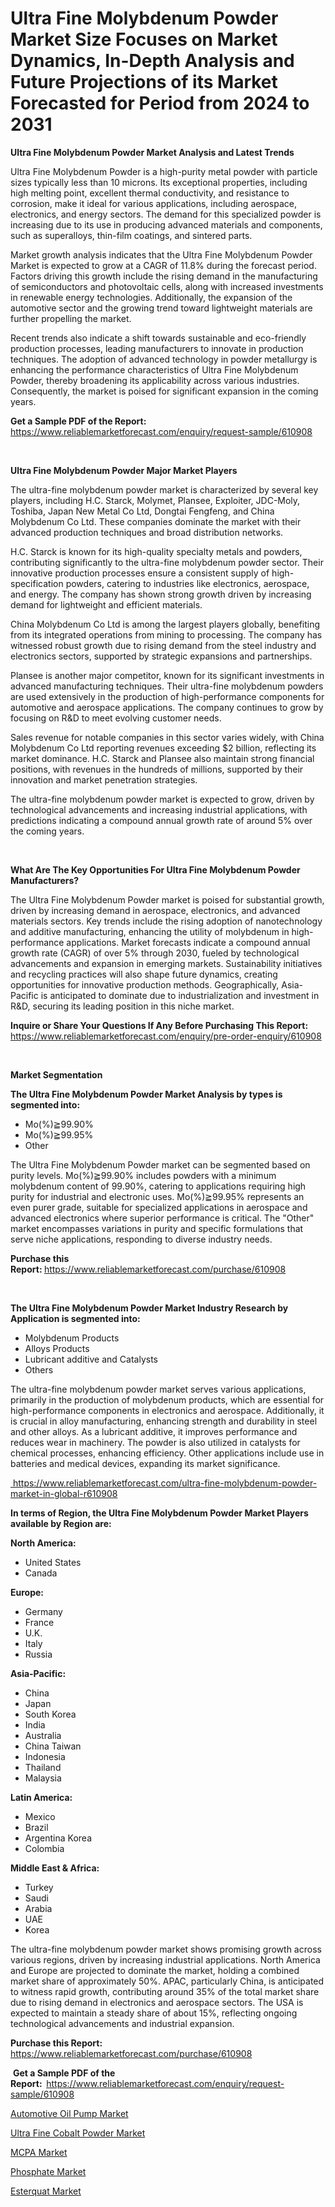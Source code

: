 <p><h1>Ultra Fine Molybdenum Powder Market Size Focuses on Market Dynamics, In-Depth Analysis and Future Projections of its Market Forecasted for Period from 2024 to 2031</h1></p><p><strong>Ultra Fine Molybdenum Powder Market Analysis and Latest Trends</strong></p>
<p><p>Ultra Fine Molybdenum Powder is a high-purity metal powder with particle sizes typically less than 10 microns. Its exceptional properties, including high melting point, excellent thermal conductivity, and resistance to corrosion, make it ideal for various applications, including aerospace, electronics, and energy sectors. The demand for this specialized powder is increasing due to its use in producing advanced materials and components, such as superalloys, thin-film coatings, and sintered parts.</p><p>Market growth analysis indicates that the Ultra Fine Molybdenum Powder Market is expected to grow at a CAGR of 11.8% during the forecast period. Factors driving this growth include the rising demand in the manufacturing of semiconductors and photovoltaic cells, along with increased investments in renewable energy technologies. Additionally, the expansion of the automotive sector and the growing trend toward lightweight materials are further propelling the market.</p><p>Recent trends also indicate a shift towards sustainable and eco-friendly production processes, leading manufacturers to innovate in production techniques. The adoption of advanced technology in powder metallurgy is enhancing the performance characteristics of Ultra Fine Molybdenum Powder, thereby broadening its applicability across various industries. Consequently, the market is poised for significant expansion in the coming years.</p></p>
<p><strong>Get a Sample PDF of the Report:&nbsp;</strong> <a href="https://www.reliablemarketforecast.com/enquiry/request-sample/610908?utm_campaign=1108&utm_medium=2&utm_source=Github&utm_content=ia&utm_term=10122024&utm_id=ultra-fine-molybdenum-powder">https://www.reliablemarketforecast.com/enquiry/request-sample/610908</a></p>
<p>&nbsp;</p>
<p><strong>Ultra Fine Molybdenum Powder Major Market Players</strong></p>
<p><p>The ultra-fine molybdenum powder market is characterized by several key players, including H.C. Starck, Molymet, Plansee, Exploiter, JDC-Moly, Toshiba, Japan New Metal Co Ltd, Dongtai Fengfeng, and China Molybdenum Co Ltd. These companies dominate the market with their advanced production techniques and broad distribution networks.</p><p>H.C. Starck is known for its high-quality specialty metals and powders, contributing significantly to the ultra-fine molybdenum powder sector. Their innovative production processes ensure a consistent supply of high-specification powders, catering to industries like electronics, aerospace, and energy. The company has shown strong growth driven by increasing demand for lightweight and efficient materials.</p><p>China Molybdenum Co Ltd is among the largest players globally, benefiting from its integrated operations from mining to processing. The company has witnessed robust growth due to rising demand from the steel industry and electronics sectors, supported by strategic expansions and partnerships.</p><p>Plansee is another major competitor, known for its significant investments in advanced manufacturing techniques. Their ultra-fine molybdenum powders are used extensively in the production of high-performance components for automotive and aerospace applications. The company continues to grow by focusing on R&D to meet evolving customer needs.</p><p>Sales revenue for notable companies in this sector varies widely, with China Molybdenum Co Ltd reporting revenues exceeding $2 billion, reflecting its market dominance. H.C. Starck and Plansee also maintain strong financial positions, with revenues in the hundreds of millions, supported by their innovation and market penetration strategies.</p><p>The ultra-fine molybdenum powder market is expected to grow, driven by technological advancements and increasing industrial applications, with predictions indicating a compound annual growth rate of around 5% over the coming years.</p></p>
<p>&nbsp;</p>
<p><strong>What Are The Key Opportunities For Ultra Fine Molybdenum Powder Manufacturers?</strong></p>
<p><p>The Ultra Fine Molybdenum Powder market is poised for substantial growth, driven by increasing demand in aerospace, electronics, and advanced materials sectors. Key trends include the rising adoption of nanotechnology and additive manufacturing, enhancing the utility of molybdenum in high-performance applications. Market forecasts indicate a compound annual growth rate (CAGR) of over 5% through 2030, fueled by technological advancements and expansion in emerging markets. Sustainability initiatives and recycling practices will also shape future dynamics, creating opportunities for innovative production methods. Geographically, Asia-Pacific is anticipated to dominate due to industrialization and investment in R&D, securing its leading position in this niche market.</p></p>
<p><strong>Inquire or Share Your Questions If Any Before Purchasing This Report:</strong> <a href="https://www.reliablemarketforecast.com/enquiry/pre-order-enquiry/610908?utm_campaign=1108&utm_medium=2&utm_source=Github&utm_content=ia&utm_term=10122024&utm_id=ultra-fine-molybdenum-powder">https://www.reliablemarketforecast.com/enquiry/pre-order-enquiry/610908</a></p>
<p>&nbsp;</p>
<p><strong>Market Segmentation</strong></p>
<p><strong>The Ultra Fine Molybdenum Powder Market Analysis by types is segmented into:</strong></p>
<p><ul><li>Mo(%)≧99.90%</li><li>Mo(%)≧99.95%</li><li>Other</li></ul></p>
<p><p>The Ultra Fine Molybdenum Powder market can be segmented based on purity levels. Mo(%)≧99.90% includes powders with a minimum molybdenum content of 99.90%, catering to applications requiring high purity for industrial and electronic uses. Mo(%)≧99.95% represents an even purer grade, suitable for specialized applications in aerospace and advanced electronics where superior performance is critical. The "Other" market encompasses variations in purity and specific formulations that serve niche applications, responding to diverse industry needs.</p></p>
<p><strong>Purchase this Report:&nbsp;</strong><a href="https://www.reliablemarketforecast.com/purchase/610908?utm_campaign=1108&utm_medium=2&utm_source=Github&utm_content=ia&utm_term=10122024&utm_id=ultra-fine-molybdenum-powder">https://www.reliablemarketforecast.com/purchase/610908</a></p>
<p>&nbsp;</p>
<p><strong>The Ultra Fine Molybdenum Powder Market Industry Research by Application is segmented into:</strong></p>
<p><ul><li>Molybdenum Products</li><li>Alloys Products</li><li>Lubricant additive and Catalysts</li><li>Others</li></ul></p>
<p><p>The ultra-fine molybdenum powder market serves various applications, primarily in the production of molybdenum products, which are essential for high-performance components in electronics and aerospace. Additionally, it is crucial in alloy manufacturing, enhancing strength and durability in steel and other alloys. As a lubricant additive, it improves performance and reduces wear in machinery. The powder is also utilized in catalysts for chemical processes, enhancing efficiency. Other applications include use in batteries and medical devices, expanding its market significance.</p></p>
<p><a href="https://www.reliablemarketforecast.com/ultra-fine-molybdenum-powder-market-in-global-r610908?utm_campaign=1108&utm_medium=2&utm_source=Github&utm_content=ia&utm_term=10122024&utm_id=ultra-fine-molybdenum-powder">&nbsp;https://www.reliablemarketforecast.com/ultra-fine-molybdenum-powder-market-in-global-r610908</a></p>
<p><strong>In terms of Region, the Ultra Fine Molybdenum Powder Market Players available by Region are:</strong></p>
<p>
    <p> <strong> North America: </strong>
        <ul>
            <li>United States</li>
            <li>Canada</li>
        </ul>
        </p> 
    <p> <strong> Europe: </strong>
        <ul>
            <li>Germany</li>
            <li>France</li>
            <li>U.K.</li>
            <li>Italy</li>
            <li>Russia</li>
        </ul>
        </p> 
    <p> <strong> Asia-Pacific: </strong>
        <ul>
            <li>China</li>
            <li>Japan</li>
            <li>South Korea</li>
            <li>India</li>
            <li>Australia</li>
            <li>China Taiwan</li>
            <li>Indonesia</li>
            <li>Thailand</li>
            <li>Malaysia</li>
        </ul>
        </p> 
    <p> <strong> Latin America: </strong>
        <ul>
            <li>Mexico</li>
            <li>Brazil</li>
            <li>Argentina Korea</li>
            <li>Colombia</li>
        </ul>
        </p> 
    <p> <strong> Middle East & Africa: </strong>
        <ul>
            <li>Turkey</li>
            <li>Saudi</li>
            <li>Arabia</li>
            <li>UAE</li>
            <li>Korea</li>
        </ul>
    </p>
    </p>
<p><p>The ultra-fine molybdenum powder market shows promising growth across various regions, driven by increasing industrial applications. North America and Europe are projected to dominate the market, holding a combined market share of approximately 50%. APAC, particularly China, is anticipated to witness rapid growth, contributing around 35% of the total market share due to rising demand in electronics and aerospace sectors. The USA is expected to maintain a steady share of about 15%, reflecting ongoing technological advancements and industrial expansion.</p></p>
<p><strong>Purchase this Report: </strong><a href="https://www.reliablemarketforecast.com/purchase/610908?utm_campaign=1108&utm_medium=2&utm_source=Github&utm_content=ia&utm_term=10122024&utm_id=ultra-fine-molybdenum-powder">https://www.reliablemarketforecast.com/purchase/610908</a></p>
<p>&nbsp;<strong>Get a Sample PDF of the Report:&nbsp;&nbsp;</strong><a href="https://www.reliablemarketforecast.com/enquiry/request-sample/610908?utm_campaign=1108&utm_medium=2&utm_source=Github&utm_content=ia&utm_term=10122024&utm_id=ultra-fine-molybdenum-powder">https://www.reliablemarketforecast.com/enquiry/request-sample/610908</a></p>
<p><strong></strong></p>
<p><p><a href="https://www.linkedin.com/pulse/market-revenue-forecast-automotive-oil-pump-industry-cagr-oiqgf?utm_campaign=1108&utm_medium=2&utm_source=Github&utm_content=ia&utm_term=10122024&utm_id=ultra-fine-molybdenum-powder">Automotive Oil Pump Market</a></p><p><a href="https://github.com/CliffMedina6/Market-Research-Report-List-7/blob/main/ultra-fine-cobalt-powder-market.md?utm_campaign=1108&utm_medium=2&utm_source=Github&utm_content=ia&utm_term=10122024&utm_id=ultra-fine-molybdenum-powder">Ultra Fine Cobalt Powder Market</a></p><p><a href="https://www.linkedin.com/pulse/th-score-market-0ptye?utm_campaign=1108&utm_medium=2&utm_source=Github&utm_content=ia&utm_term=10122024&utm_id=ultra-fine-molybdenum-powder">MCPA Market</a></p><p><a href="https://www.linkedin.com/pulse/th-score-market-0ptye?utm_campaign=1108&utm_medium=2&utm_source=Github&utm_content=ia&utm_term=10122024&utm_id=ultra-fine-molybdenum-powder">Phosphate Market</a></p><p><a href="https://www.linkedin.com/pulse/th-score-market-0ptye?utm_campaign=1108&utm_medium=2&utm_source=Github&utm_content=ia&utm_term=10122024&utm_id=ultra-fine-molybdenum-powder">Esterquat Market</a></p></p>